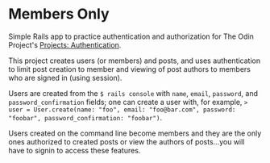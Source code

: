# Members Only

Simple Rails app to practice authentication and authorization for The Odin Project's [Projects: Authentication](http://www.theodinproject.com/ruby-on-rails/authentication).

This project creates users (or members) and posts, and uses authentication to limit post creation to member and viewing of post authors to members who are signed in (using session).

Users are created from the `$ rails console` with `name`, `email`, `password`, and `password_confirmation` fields; one can create a user with, for example, `> user = User.create(name: "foo", email: "foo@bar.com", password: "foobar", password_confirmation: "foobar")`.

Users created on the command line become members and they are the only ones authorized to created posts or view the authors of posts...you will have to signin to access these features.
